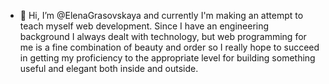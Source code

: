 - 👋 Hi, I’m @ElenaGrasovskaya and currently I'm making an attempt to teach myself web development. Since I have an engineering background I always dealt with technology, but web programming for me is a fine combination of beauty and order so I really hope to succeed in getting my proficiency to the appropriate level for building something useful and elegant both inside and outside.


<!---
ElenaGrasovskaya/ElenaGrasovskaya is a ✨ special ✨ repository because its `README.md` (this file) appears on your GitHub profile.
You can click the Preview link to take a look at your changes.
--->

